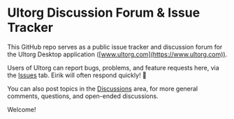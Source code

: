 # Ultorg Discussion Forum & Issue Tracker

This GitHub repo serves as a public issue tracker and discussion forum for the Ultorg Desktop application ([www.ultorg.com](https://www.ultorg.com)).

Users of Ultorg can report bugs, problems, and feature requests here, via the [Issues](https://github.com/ultorg/public_issues/issues) tab. Eirik will often respond quickly! :slightly_smiling_face:

You can also post topics in the [Discussions](https://github.com/ultorg/public_issues/discussions) area, for more general comments, questions, and open-ended discussions.

Welcome!
